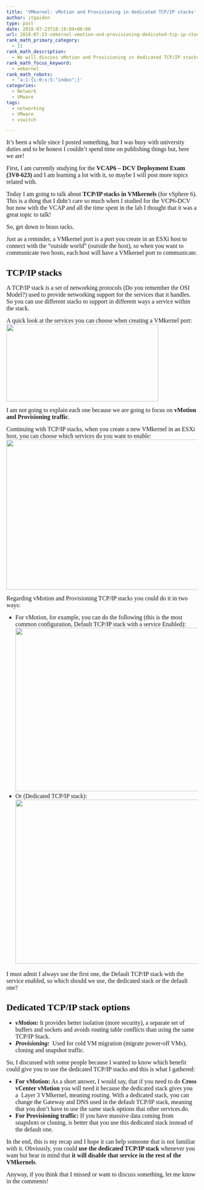 ```yaml
---
title: 'VMkernel: vMotion and Provisioning in dedicated TCP/IP stacks'
author: itgaiden
type: post
date: 2018-07-23T18:19:09+00:00
url: 2018-07-23-vmkernel-vmotion-and-provisioning-dedicated-tcp-ip-stacks
rank_math_primary_category:
  - 11
rank_math_description:
  - We will discuss vMotion and Provisioning in dedicated TCP/IP stacks. It can help you to decide which TCP/IP stack to use when configuring your network.
rank_math_focus_keyword:
  - vmkernel
rank_math_robots:
  - 'a:1:{i:0;s:5:"index";}'
categories:
  - Network
  - VMware
tags:
  - networking
  - VMware
  - vswitch

---
```

<span style="font-size: 16px; font-family: Nunito;">It’s been a while since I posted something, but I was busy with university duties and to be honest I couldn’t spend time on publishing things but, here we are!</span>

<span style="font-size: 16px; font-family: Nunito;">First, I am currently studying for the <strong>VCAP6 &#8211; DCV Deployment Exam (3V0-623) </strong>and I am learning a lot with it, so maybe I will post more topics related with.</span>

<span style="font-size: 16px; font-family: Nunito;">Today I am going to talk about <strong>TCP/IP stacks in VMkernels </strong>(for vSphere 6). This is a thing that I didn’t care so much when I studied for the VCP6-DCV but now with the VCAP and all the time spent in the lab I thought that it was a great topic to talk!</span>

<span style="font-size: 16px; font-family: Nunito;">So, get down to brass tacks.</span>

<span style="font-size: 16px; font-family: Nunito;">Just as a reminder, a VMkernel port is a port you create in an ESXi host to connect with the “outside world” (outside the host), so when you want to communicate two hosts, each host will have a VMkernel port to communicate.</span>

## <span style="font-size: 24px; font-family: Nunito; color: #000000;">TCP/IP stacks</span>

<span style="font-size: 16px; font-family: Nunito;">A TCP/IP stack is a set of networking protocols (Do you remember the OSI Model?) used to provide networking support for the services that it handles. So you can use different stacks to support in different ways a service within the stack.</span>

<span style="font-size: 16px; font-family: Nunito;">A quick look at the services you can choose when creating a VMkernel port:<img loading="lazy" class="alignnone size-full wp-image-137" src="/wp-content/uploads/2018/07/services_vmk-1.png" alt="" width="400" height="203" srcset="/wp-content/uploads/2018/07/services_vmk-1.png 400w, /wp-content/uploads/2018/07/services_vmk-1-300x152.png 300w" sizes="(max-width: 400px) 100vw, 400px" /></span>

<span style="font-size: 16px; font-family: Nunito;">I am not going to explain each one because we are going to focus on <strong>vMotion and Provisioning traffic</strong>.<br /> </span>

<span style="font-size: 16px; font-family: Nunito;">Continuing with TCP/IP stacks, when you create a new VMkernel in an ESXi host, you can choose which services do you want to enable:  <img loading="lazy" class="alignnone wp-image-136" src="/wp-content/uploads/2018/07/addNW-1.png" alt="" width="599" height="394" srcset="/wp-content/uploads/2018/07/addNW-1.png 647w, /wp-content/uploads/2018/07/addNW-1-300x198.png 300w" sizes="(max-width: 599px) 100vw, 599px" /></span>

<span style="font-size: 16px; font-family: Nunito;">Regarding vMotion and Provisioning TCP/IP stacks you could do it in two ways:</span>

<ul style="list-style-type: square;">
  <li>
    <span style="font-size: 16px; font-family: Nunito;">For vMotion, for example, you can do the following (this is the most common configuration, Default TCP/IP stack with a service Enabled):<img loading="lazy" class="alignnone size-full wp-image-138" src="/wp-content/uploads/2018/07/vmkopt1-1.png" alt="" width="649" height="429" srcset="/wp-content/uploads/2018/07/vmkopt1-1.png 649w, /wp-content/uploads/2018/07/vmkopt1-1-300x198.png 300w" sizes="(max-width: 649px) 100vw, 649px" /></span>
  </li>
  <li>
    <span style="font-size: 16px; font-family: Nunito;">Or (Dedicated TCP/IP stack):<img loading="lazy" class="alignnone size-full wp-image-135" src="/wp-content/uploads/2018/07/vmkopt2-1.png" alt="" width="654" height="431" srcset="/wp-content/uploads/2018/07/vmkopt2-1.png 654w, /wp-content/uploads/2018/07/vmkopt2-1-300x198.png 300w" sizes="(max-width: 654px) 100vw, 654px" /></span>
  </li>
</ul>

<span style="font-size: 16px; font-family: Nunito;">I must admit I always use the first one, the Default TCP/IP stack with the service enabled, so which should we use, the dedicated stack or the default one?</span>

## <span style="font-size: 24px; font-family: Nunito; color: #000000;">Dedicated TCP/IP stack options</span>

  * <span style="font-size: 16px; font-family: Nunito;"><strong><em>vMotion:</em> </strong>It provides better isolation (more security), a separate set of buffers and sockets and avoids routing table conflicts than using the same TCP/IP Stack.</span>
  * <span style="font-size: 16px; font-family: Nunito;"><strong><em>Provisioning:</em> </strong> Used for cold VM migration (migrate power-off VMs), cloning and snapshot traffic.</span>

<span style="font-size: 16px; font-family: Nunito;">So, I discussed with some people because I wanted to know which benefit could give you to use the dedicated TCP/IP stacks and this is what I gathered:<br /> </span>

  * <span style="font-size: 16px; font-family: Nunito;"><strong>For vMotion:</strong> As a short answer, I would say, that if you need to do <strong>Cross vCenter vMotion</strong> you will need it because the dedicated stack gives you a  Layer 3 VMkernel, meaning routing. With a dedicated stack, you can change the Gateway and DNS used in the default TCP/IP stack, meaning that you don&#8217;t have to use the same stack options that other services.do.</span>
  * <span style="font-size: 16px; font-family: Nunito;"><strong>For Provisioning traffic:</strong> If you have massive data coming from snapshots or cloning, is better that you use this dedicated stack instead of the default one.</span>

<span style="font-size: 16px; font-family: Nunito;">In the end, this is my recap and I hope it can help someone that is not familiar with it. Obviously, you could <strong>use the dedicated TCP/IP stack</strong> whenever you want but bear in mind that <strong>it will disable that service in the rest of the VMkernels</strong>.<br /> </span>

<span style="font-size: 16px; font-family: Nunito;">Anyway, if you think that I missed or want to discuss something, let me know in the comments!</span>